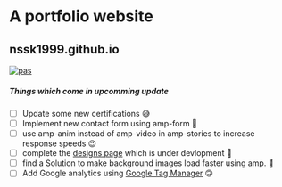 # A portfolio website

## nssk1999.github.io

[![pas](https://img.shields.io/badge/Check%20my%20Portfolio%20Site-nssk1999.github.io-blue)](https://nssk1999.github.io/)

##### Things which come in upcomming update

- [ ] Update some new certifications :sweat_smile:
- [ ] Implement new contact form using amp-form :thinking:
- [ ] use amp-anim instead of amp-video in amp-stories to increase response speeds :wink:
- [ ] complete the [designs page](https://nssk1999.github.io/design.html) which is under devlopment :smiling_face_with_three_hearts:
- [ ] find a Solution to make background images load faster using amp. :monocle_face:
- [ ] Add Google analytics using [Google Tag Manager](https://marketingplatform.google.com/about/tag-manager/) :upside_down_face:
